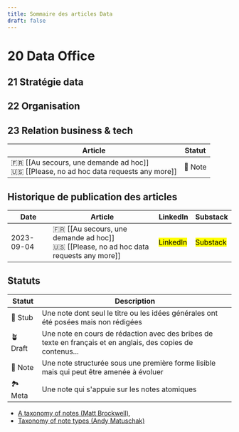 ```yaml
---
title: Sommaire des articles Data
draft: false
---
```


# 20 Data Office
## 21 Stratégie data

## 22 Organisation

## 23 Relation business & tech

| Article | Statut |
|--------|---------|
| 🇫🇷 [[Au secours, une demande ad hoc]]<br>🇺🇸 [[Please, no ad hoc data requests any more]] | 🌲 Note |

## Historique de publication des articles

| Date | Article | LinkedIn | Substack |
|------|--------|----------|-----------|
| 2023-09-04 | 🇫🇷 [[Au secours, une demande ad hoc]]<br>🇺🇸 [[Please, no ad hoc data requests any more]] | <mark>LinkedIn</mark> | <mark>Substack</mark> |
## Statuts

| Statut | Description |
|--------|-------------|
| 🌱 Stub | Une note dont seul le titre ou les idées générales ont été posées mais non rédigées |
| 🪴 Draft | Une note en cours de rédaction avec des bribes de texte en français et en anglais, des copies de contenus... | 
| 🌲 Note | Une note structurée sous une première forme lisible mais qui peut être amenée à évoluer |
| 🏞️ Meta | Une note qui s'appuie sur les notes atomiques 


* [A taxonomy of notes (Matt Brockwell)](https://medium.com/@mattbrockwell/a-taxonomy-of-notes-c6fc77aac311), 
* [Taxonomy of note types (Andy Matuschak)](https://notes.andymatuschak.org/Taxonomy_of_note_types)
